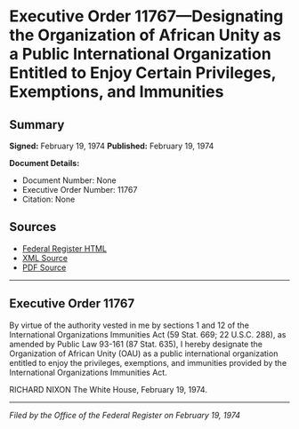 # Executive Order 11767—Designating the Organization of African Unity as a Public International Organization Entitled to Enjoy Certain Privileges, Exemptions, and Immunities

## Summary

**Signed:** February 19, 1974
**Published:** February 19, 1974

**Document Details:**
- Document Number: None
- Executive Order Number: 11767
- Citation: None

## Sources
- [Federal Register HTML](https://www.presidency.ucsb.edu/documents/executive-order-11767-designating-the-organization-african-unity-public-international)
- [XML Source](None)
- [PDF Source](None)

---

## Executive Order 11767

By virtue of the authority vested in me by sections 1 and 12 of the International Organizations Immunities Act (59 Stat. 669; 22 U.S.C. 288), as amended by Public Law 93-161 (87 Stat. 635), I hereby designate the Organization of African Unity (OAU) as a public international organization entitled to enjoy the privileges, exemptions, and immunities provided by the International Organizations Immunities Act.

RICHARD NIXON
The White House,
February 19, 1974.

---

*Filed by the Office of the Federal Register on February 19, 1974*
